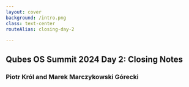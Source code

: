```yaml
---
layout: cover
background: /intro.png
class: text-center
routeAlias: closing-day-2

---
```

## Qubes OS Summit 2024 Day 2: Closing Notes

### Piotr Król and Marek Marczykowski Górecki
